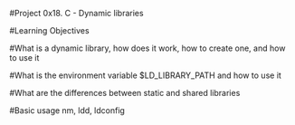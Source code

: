 #Project 0x18. C - Dynamic libraries

#Learning Objectives

#What is a dynamic library, how does it work, how to create one, and how to use it

#What is the environment variable $LD_LIBRARY_PATH and how to use it

#What are the differences between static and shared libraries

#Basic usage nm, ldd, ldconfig
